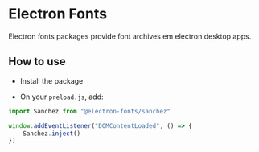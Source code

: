 # Electron Fonts

Electron fonts packages provide font archives em electron desktop apps.

## How to use

* Install the package

* On your `preload.js`, add:

```ts
import Sanchez from "@electron-fonts/sanchez"

window.addEventListener("DOMContentLoaded", () => {
    Sanchez.inject()
})
```